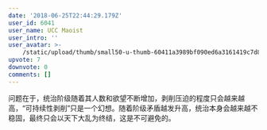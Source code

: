 ```yaml
---
date: '2018-06-25T22:44:29.179Z'
user_id: 6041
user_name: UCC Maoist
user_intro: ''
user_avatar: >-
    /static/upload/thumb/small50-u-thumb-60411a3989bf090ed6a3161419c7d8621efd36acb4e7.png
upvote: 7
downvote: 0
comments: []
---
```


问题在于，统治阶级随着其人数和欲望不断增加，剥削压迫的程度只会越来越高，“可持续性剥削”只是一个幻想。随着阶级矛盾越发升高，统治本身会越来越不稳固，最终只会以天下大乱为终结，这是不可避免的。
